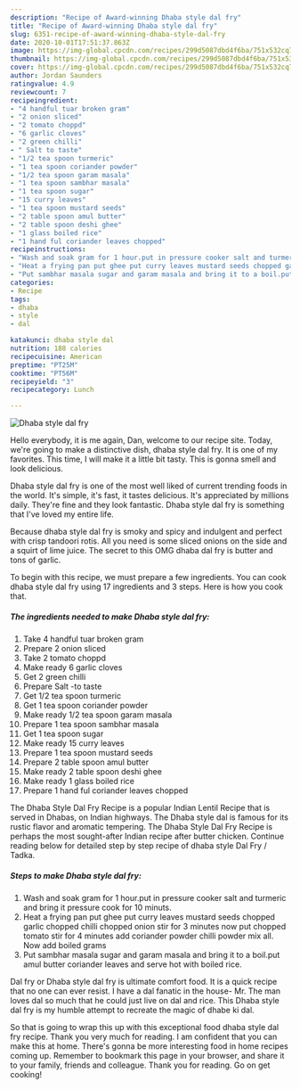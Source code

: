 ```yaml
---
description: "Recipe of Award-winning Dhaba style dal fry"
title: "Recipe of Award-winning Dhaba style dal fry"
slug: 6351-recipe-of-award-winning-dhaba-style-dal-fry
date: 2020-10-01T17:51:37.863Z
image: https://img-global.cpcdn.com/recipes/299d5087dbd4f6ba/751x532cq70/dhaba-style-dal-fry-recipe-main-photo.jpg
thumbnail: https://img-global.cpcdn.com/recipes/299d5087dbd4f6ba/751x532cq70/dhaba-style-dal-fry-recipe-main-photo.jpg
cover: https://img-global.cpcdn.com/recipes/299d5087dbd4f6ba/751x532cq70/dhaba-style-dal-fry-recipe-main-photo.jpg
author: Jordan Saunders
ratingvalue: 4.9
reviewcount: 7
recipeingredient:
- "4 handful tuar broken gram"
- "2 onion sliced"
- "2 tomato choppd"
- "6 garlic cloves"
- "2 green chilli"
- " Salt to taste"
- "1/2 tea spoon turmeric"
- "1 tea spoon coriander powder"
- "1/2 tea spoon garam masala"
- "1 tea spoon sambhar masala"
- "1 tea spoon sugar"
- "15 curry leaves"
- "1 tea spoon mustard seeds"
- "2 table spoon amul butter"
- "2 table spoon deshi ghee"
- "1 glass boiled rice"
- "1 hand ful coriander leaves chopped"
recipeinstructions:
- "Wash and soak gram for 1 hour.put in pressure cooker salt and turmeric and bring it pressure cook for 10 minuts."
- "Heat a frying pan put ghee put curry leaves mustard seeds chopped garlic chopped chilli chopped onion stir for 3 minutes now put chopped tomato stir for 4 minutes add coriander powder chilli powder mix all. Now add boiled grams"
- "Put sambhar masala sugar and garam masala and bring it to a boil.put amul butter coriander leaves and serve hot with boiled rice."
categories:
- Recipe
tags:
- dhaba
- style
- dal

katakunci: dhaba style dal 
nutrition: 188 calories
recipecuisine: American
preptime: "PT25M"
cooktime: "PT56M"
recipeyield: "3"
recipecategory: Lunch

---
```



![Dhaba style dal fry](https://img-global.cpcdn.com/recipes/299d5087dbd4f6ba/751x532cq70/dhaba-style-dal-fry-recipe-main-photo.jpg)

Hello everybody, it is me again, Dan, welcome to our recipe site. Today, we're going to make a distinctive dish, dhaba style dal fry. It is one of my favorites. This time, I will make it a little bit tasty. This is gonna smell and look delicious.

Dhaba style dal fry is one of the most well liked of current trending foods in the world. It's simple, it's fast, it tastes delicious. It's appreciated by millions daily. They're fine and they look fantastic. Dhaba style dal fry is something that I've loved my entire life.

Because dhaba style dal fry is smoky and spicy and indulgent and perfect with crisp tandoori rotis. All you need is some sliced onions on the side and a squirt of lime juice. The secret to this OMG dhaba dal fry is butter and tons of garlic.


To begin with this recipe, we must prepare a few ingredients. You can cook dhaba style dal fry using 17 ingredients and 3 steps. Here is how you cook that.

<!--inarticleads1-->

##### The ingredients needed to make Dhaba style dal fry:

1. Take 4 handful tuar broken gram
1. Prepare 2 onion sliced
1. Take 2 tomato choppd
1. Make ready 6 garlic cloves
1. Get 2 green chilli
1. Prepare  Salt -to taste
1. Get 1/2 tea spoon turmeric
1. Get 1 tea spoon coriander powder
1. Make ready 1/2 tea spoon garam masala
1. Prepare 1 tea spoon sambhar masala
1. Get 1 tea spoon sugar
1. Make ready 15 curry leaves
1. Prepare 1 tea spoon mustard seeds
1. Prepare 2 table spoon amul butter
1. Make ready 2 table spoon deshi ghee
1. Make ready 1 glass boiled rice
1. Prepare 1 hand ful coriander leaves chopped


The Dhaba Style Dal Fry Recipe is a popular Indian Lentil Recipe that is served in Dhabas, on Indian highways. The Dhaba style dal is famous for its rustic flavor and aromatic tempering. The Dhaba Style Dal Fry Recipe is perhaps the most sought-after Indian recipe after butter chicken. Continue reading below for detailed step by step recipe of dhaba style Dal Fry / Tadka. 

<!--inarticleads2-->

##### Steps to make Dhaba style dal fry:

1. Wash and soak gram for 1 hour.put in pressure cooker salt and turmeric and bring it pressure cook for 10 minuts.
1. Heat a frying pan put ghee put curry leaves mustard seeds chopped garlic chopped chilli chopped onion stir for 3 minutes now put chopped tomato stir for 4 minutes add coriander powder chilli powder mix all. Now add boiled grams
1. Put sambhar masala sugar and garam masala and bring it to a boil.put amul butter coriander leaves and serve hot with boiled rice.


Dal fry or Dhaba style dal fry is ultimate comfort food. It is a quick recipe that no one can ever resist. I have a dal fanatic in the house- Mr. The man loves dal so much that he could just live on dal and rice. This Dhaba style dal fry is my humble attempt to recreate the magic of dhabe ki dal. 

So that is going to wrap this up with this exceptional food dhaba style dal fry recipe. Thank you very much for reading. I am confident that you can make this at home. There's gonna be more interesting food in home recipes coming up. Remember to bookmark this page in your browser, and share it to your family, friends and colleague. Thank you for reading. Go on get cooking!
